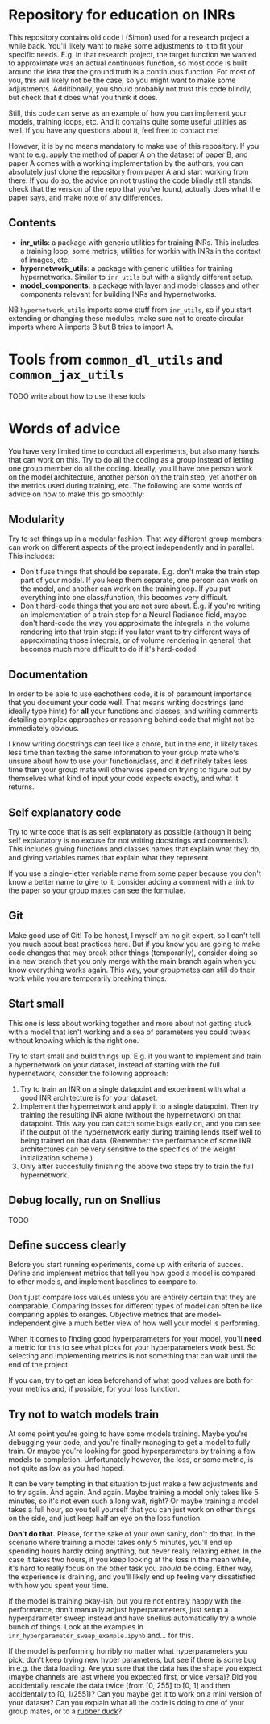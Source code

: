 # Repository for education on INRs
This repository contains old code I (Simon) used for a research project a while back. You'll likely want to make some adjustments to it to fit your specific needs. E.g. in that research project, the target function we wanted to approximate was an actual continuous function, so most code is built around the idea that the ground truth is a continuous function. For most of you, this will likely not be the case, so you might want to make some adjustments. Additionally, you should probably not trust this code blindly, but check that it does what you think it does. 

Still, this code can serve as an example of how you can implement your models, training loops, etc. And it contains quite some useful utilities as well. If you have any questions about it, feel free to contact me!

However, it is by no means mandatory to make use of this repository. If you want to e.g. apply the method of paper A on the dataset of paper B, and paper A comes with a working implementation by the authors, you can absolutely just clone the repository from paper A and start working from there. If you do so, the advice on not trusting the code blindly still stands: check that the version of the repo that you've found, actually does what the paper says, and make note of any differences.


## Contents
- **inr_utils**: a package with generic utilities for training INRs. This includes a training loop, some metrics, utilities for workin with INRs in the context of images, etc.
- **hypernetwork_utils**: a package with generic utilities for training hypernetworks. Similar to `inr_utils` but with a slightly different setup.
- **model_components**: a package with layer and model classes and other components relevant for building INRs and hypernetworks.

NB `hypernetwork_utils` imports some stuff from `inr_utils`, so if you start extending or changing these modules, make sure not to create circular imports where A imports B but B tries to import A. 

# Tools from `common_dl_utils` and `common_jax_utils`
TODO write about how to use these tools

# Words of advice
You have very limited time to conduct all experiments, but also many hands that can work on this. Try to do all the coding as a group instead of letting one group member do all the coding. Ideally, you'll have one person work on the model architecture, another person on the train step, yet another on the metrics used during training,  etc. The following are some words of advice on how to make this go smoothly:
## Modularity
Try to set things up in a modular fashion. That way different group members can work on different aspects of the project independently and in parallel. This includes:
* Don't fuse things that should be separate. E.g. don't make the train step part of your model. If you keep them separate, one person can work on the model, and another can work on the trainingloop. If you put everything into one class/function, this becomes very difficult. 
* Don't hard-code things that you are not sure about. E.g. if you're writing an implementation of a train step for a Neural Radiance field, maybe don't hard-code the way you approximate the integrals in the volume rendering into that train step: if you later want to try different ways of approximating those integrals, or of volume rendering in general, that becomes much more difficult to do if it's hard-coded.
## Documentation
In order to be able to use eachothers code, it is of paramount importance that you document your code well. That means writing docstrings (and ideally type hints) for **all** your functions and classes, and writing comments detailing complex approaches or reasoning behind code that might not be immediately obvious.

I know writing docstrings can feel like a chore, but in the end, it likely takes less time than texting the same information to your group mate who's unsure about how to use your function/class, and it definitely takes less time than your group mate will otherwise spend on trying to figure out by themselves what kind of input your code expects exactly, and what it returns. 

## Self explanatory code
Try to write code that is as self explanatory as possible (although it being self explanatory is no excuse for not writing docstrings and comments!). This includes giving functions and classes names that explain what they do, and giving variables names that explain what they represent.

If you use a single-letter variable name from some paper because you don't know a better name to give to it, consider adding a comment with a link to the paper so your group mates can see the formulae. 

## Git
Make good use of Git! To be honest, I myself am no git expert, so I can't tell you much about best practices here. But if you know you are going to make code changes that may break other things (temporarily), consider doing so in a new branch that you only merge with the main branch again when you know everything works again. This way, your groupmates can still do their work while you are temporarily breaking things.  

## Start small
This one is less about working together and more about not getting stuck with a model that isn't working and a sea of parameters you could tweak without knowing which is the right one. 

Try to start small and build things up. E.g. if you want to implement and train a hypernetwork on your dataset, instead of starting with the full hypernetwork, consider the following approach:
1. Try to train an INR on a single datapoint and experiment with what a good INR architecture is for your dataset.
1. Implement the hypernetwork and apply it to a single datapoint. Then try training the resulting INR alone (without the hypernetwork) on that datapoint. This way you can catch some bugs early on, and you can see if the output of the hypernetwork early during training lends itself well to being trained on that data. (Remember: the performance of some INR architectures can be very sensitive to the specifics of the weight initialization scheme.)
1. Only after succesfully finishing the above two steps try to train the full hypernetwork.

## Debug locally, run on Snellius
TODO

## Define success clearly
Before you start running experiments, come up with criteria of succes. Define and implement metrics that tell you how good a model is compared to other models, and implement baselines to compare to.

Don't just compare loss values unless you are entirely certain that they are comparable. Comparing losses for different types of model can often be like comparing apples to oranges. Objective metrics that are model-independent give a much better view of how well your model is performing.

When it comes to finding good hyperparameters for your model, you'll **need** a metric for this to see what picks for your hyperparameters work best. So selecting and implementing metrics is not something that can wait until the end of the project. 

If you can, try to get an idea beforehand of what good values are both for your metrics and, if possible, for your loss function.

## Try not to watch models train
At some point you're going to have some models training. Maybe you're debugging your code, and you're finally managing to get a model to fully train. Or maybe you're looking for good hyperparameters by training a few models to completion. Unfortunately however, the loss, or some metric, is not quite as low as you had hoped.

It can be very tempting in that situation to just make a few adjustments and to try again. And again. And again. Maybe training a model only takes like 5 minutes, so it's not even such a long wait, right? Or maybe training a model takes a full hour, so you tell yourself that you can just work on other things on the side, and just keep half an eye on the loss function.

**Don't do that.** Please, for the sake of your own sanity, don't do that. In the scenario where training a model takes only 5 minutes, you'll end up spending hours hardly doing anything, but never really relaxing either. In the case it takes two hours, if you keep looking at the loss in the mean while, it's hard to really focus on the other task you *should* be doing. Either way, the experience is draining, and you'll likely end up feeling very dissatisfied with how you spent your time. 

If the model is training okay-ish, but you're not entirely happy with the performance, don't manually adjust hyperparameters, just setup a hyperparameter sweep instead and have snellius automatically try a whole bunch of things. Look at the examples in `inr_hyperparameter_sweep_example.ipynb` and... for this.

If the model is performing horribly no matter what hyperparameters you pick, don't keep trying new hyper parameters, but see if there is some bug in e.g. the data loading. Are you sure that the data has the shape you expect (maybe channels are last where you expected first, or vice versa)? Did you accidentally rescale the data twice (from [0, 255] to [0, 1] and then accidentaly to [0, 1/255])? Can you maybe get it to work on a mini version of your dataset? Can you explain what all the code is doing to one of your group mates, or to a [rubber duck](https://rubberduckdebugging.com/)?